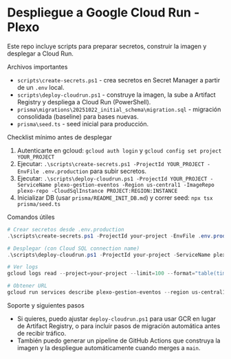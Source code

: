 Despliegue a Google Cloud Run - Plexo
===================================

Este repo incluye scripts para preparar secretos, construir la imagen y desplegar a Cloud Run.

Archivos importantes
- `scripts\create-secrets.ps1` - crea secretos en Secret Manager a partir de un `.env` local.
- `scripts\deploy-cloudrun.ps1` - construye la imagen, la sube a Artifact Registry y despliega a Cloud Run (PowerShell).
- `prisma\migrations\20251022_initial_schema\migration.sql` - migración consolidada (baseline) para bases nuevas.
- `prisma\seed.ts` - seed inicial para producción.

Checklist mínimo antes de desplegar
1) Autenticarte en gcloud: `gcloud auth login` y `gcloud config set project YOUR_PROJECT`
2) Ejecutar: `.\scripts\create-secrets.ps1 -ProjectId YOUR_PROJECT -EnvFile .env.production` para subir secretos.
3) Ejecutar: `.\scripts\deploy-cloudrun.ps1 -ProjectId YOUR_PROJECT -ServiceName plexo-gestion-eventos -Region us-central1 -ImageRepo plexo-repo -CloudSqlInstance PROJECT:REGION:INSTANCE`
4) Inicializar DB (usar `prisma/README_INIT_DB.md`) y correr seed: `npx tsx prisma/seed.ts`

Comandos útiles
```powershell
# Crear secretos desde .env.production
.\scripts\create-secrets.ps1 -ProjectId your-project -EnvFile .env.production

# Desplegar (con Cloud SQL connection name)
.\scripts\deploy-cloudrun.ps1 -ProjectId your-project -ServiceName plexo-gestion-eventos -Region us-central1 -ImageRepo plexo-repo -CloudSqlInstance your-project:us-central1:instance-name

# Ver logs
gcloud logs read --project=your-project --limit=100 --format="table(timestamp, textPayload)"

# Obtener URL
gcloud run services describe plexo-gestion-eventos --region us-central1 --format='value(status.url)'
```

Soporte y siguientes pasos
- Si quieres, puedo ajustar `deploy-cloudrun.ps1` para usar GCR en lugar de Artifact Registry, o para incluir pasos de migración automática antes de recibir tráfico.
- También puedo generar un pipeline de GitHub Actions que construya la imagen y la despliegue automáticamente cuando merges a `main`.
